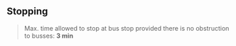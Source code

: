 ## Stopping

> Max. time allowed to stop at bus stop provided there is no obstruction to busses: **3 min**